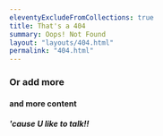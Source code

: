 ```yaml
---
eleventyExcludeFromCollections: true
title: That's a 404
summary: Oops! Not Found
layout: "layouts/404.html"
permalink: "404.html"
---
```


### Or add more 
#### and more content
#####  'cause U like to talk!!
